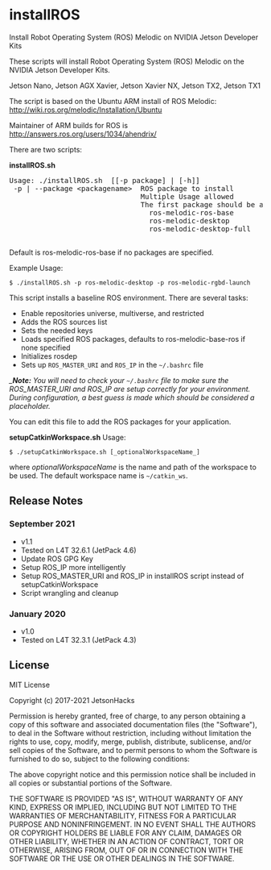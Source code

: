 # installROS
Install Robot Operating System (ROS) Melodic on NVIDIA Jetson Developer Kits

These scripts will install Robot Operating System (ROS) Melodic on the NVIDIA Jetson Developer Kits. 

Jetson Nano, Jetson AGX Xavier, Jetson Xavier NX, Jetson TX2, Jetson TX1

The script is based on the Ubuntu ARM install of ROS Melodic: http://wiki.ros.org/melodic/Installation/Ubuntu

Maintainer of ARM builds for ROS is http://answers.ros.org/users/1034/ahendrix/

There are two scripts:

<strong>installROS.sh</strong>
<pre>
Usage: ./installROS.sh  [[-p package] | [-h]]
 -p | --package &lt;packagename&gt;  ROS package to install
                               Multiple Usage allowed
                               The first package should be a base package. One of the following:
                                 ros-melodic-ros-base
                                 ros-melodic-desktop
                                 ros-melodic-desktop-full
 </pre>
 
Default is ros-melodic-ros-base if no packages are specified.

Example Usage:

`$ ./installROS.sh -p ros-melodic-desktop -p ros-melodic-rgbd-launch`

This script installs a baseline ROS environment. There are several tasks:

* Enable repositories universe, multiverse, and restricted
* Adds the ROS sources list
* Sets the needed keys
* Loads specified ROS packages, defaults to ros-melodic-base-ros if none specified
* Initializes rosdep
* Sets up `ROS_MASTER_URI` and `ROS_IP` in the `~/.bashrc` file

*___Note:__ You will need to check your `~/.bashrc` file to make sure the ROS_MASTER_URI and ROS_IP are setup correctly for your environment. During configuration, a best guess is made which should be considered a placeholder.*

You can edit this file to add the ROS packages for your application. 

**setupCatkinWorkspace.sh**
Usage:

`$ ./setupCatkinWorkspace.sh [_optionalWorkspaceName_]`

where _optionalWorkspaceName_ is the name and path of the workspace to be used. The default workspace name is `~/catkin_ws`. 
 
## Release Notes

### September 2021
* v1.1
* Tested on L4T 32.6.1 (JetPack 4.6)
* Update ROS GPG Key
* Setup ROS_IP more intelligently
* Setup ROS_MASTER_URI and ROS_IP in installROS script instead of setupCatkinWorkspace
* Script wrangling and cleanup

### January 2020
* v1.0
* Tested on L4T 32.3.1 (JetPack 4.3)

## License
MIT License

Copyright (c) 2017-2021 JetsonHacks

Permission is hereby granted, free of charge, to any person obtaining a copy
of this software and associated documentation files (the "Software"), to deal
in the Software without restriction, including without limitation the rights
to use, copy, modify, merge, publish, distribute, sublicense, and/or sell
copies of the Software, and to permit persons to whom the Software is
furnished to do so, subject to the following conditions:

The above copyright notice and this permission notice shall be included in all
copies or substantial portions of the Software.

THE SOFTWARE IS PROVIDED "AS IS", WITHOUT WARRANTY OF ANY KIND, EXPRESS OR
IMPLIED, INCLUDING BUT NOT LIMITED TO THE WARRANTIES OF MERCHANTABILITY,
FITNESS FOR A PARTICULAR PURPOSE AND NONINFRINGEMENT. IN NO EVENT SHALL THE
AUTHORS OR COPYRIGHT HOLDERS BE LIABLE FOR ANY CLAIM, DAMAGES OR OTHER
LIABILITY, WHETHER IN AN ACTION OF CONTRACT, TORT OR OTHERWISE, ARISING FROM,
OUT OF OR IN CONNECTION WITH THE SOFTWARE OR THE USE OR OTHER DEALINGS IN THE
SOFTWARE.
 
